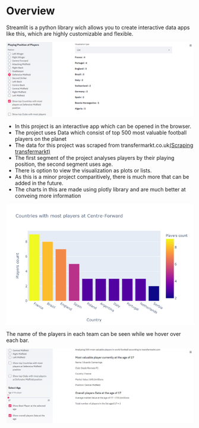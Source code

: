 # Overview
Streamlit is a python library wich allows you to create interactive data apps like this, which are highly customizable and flexible.

![Example 1](https://github.com/Jaseem-Mohammed/Streamlit_Data_App/blob/main/images/streamlit_1.JPG)

- In this project is an interactive app which can be opened in the browser.
- The project uses Data which consist of top 500 most valuable football players on the planet
- The data for this project was scraped from transfermarkt.co.uk[(Scraping transfermarkt)](https://github.com/Jaseem-Mohammed/TransferMarkt-Web-Scraping)
- The first segment of the project analyses players by their playing position, the second segment uses age.
- There is option to view the visualization as plots or lists.
- As this is a minor project comparitively, there is much more that can be added in the future.
- The charts in this are made using plotly library and are much better at conveing more information

![Example 2](https://github.com/Jaseem-Mohammed/Streamlit_Data_App/blob/main/images/newplot.png)

The name of the players in each team can be seen while we hover over each bar.

![Example 3](https://github.com/Jaseem-Mohammed/Streamlit_Data_App/blob/main/images/streamlit_2.JPG)
